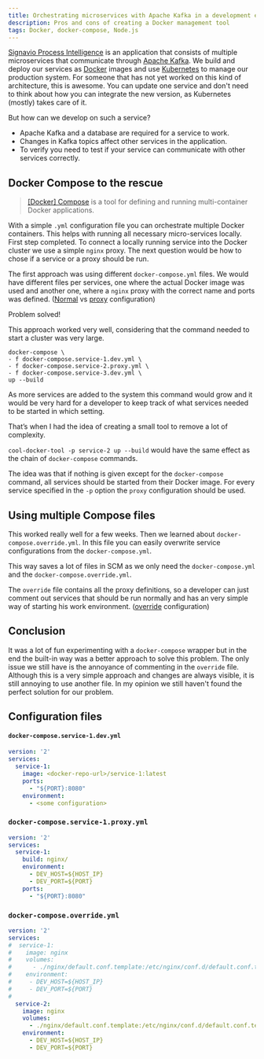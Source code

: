 ```yaml
---
title: Orchestrating microservices with Apache Kafka in a development environment
description: Pros and cons of creating a Docker management tool
tags: Docker, docker-compose, Node.js
---
```



[Signavio Process Intelligence](https://www.signavio.com/products/process-intelligence/) is an application that consists of multiple microservices that communicate through [Apache Kafka](https://kafka.apache.org).
We build and deploy our services as [Docker](https://www.docker.com) images and use [Kubernetes](https://www.kubernetes.io/) to manage our production system.
For someone that has not yet worked on this kind of architecture, this is awesome.
You can update one service and don't need to think about how you can integrate the new version, as Kubernetes (mostly) takes care of it.

But how can we develop on such a service?

- Apache Kafka and a database are required for a service to work.
- Changes in Kafka topics affect other services in the application.
- To verify you need to test if your service can communicate with other services correctly.

## Docker Compose to the rescue

> [\[Docker\] Compose](https://docs.docker.com/compose/) is a tool for defining and running multi-container Docker applications.

With a simple `.yml` configuration file you can orchestrate multiple Docker containers.
This helps with running all necessary micro-services locally.
First step completed.
To connect a locally running service into the Docker cluster we use a simple `nginx` proxy.
The next question would be how to chose if a service or a proxy should be run.

The first approach was using different `docker-compose.yml` files.
We would have different files per services, one where the actual Docker image was used and another one, where a `nginx` proxy with the correct name and ports was defined.
([Normal](#docker-composeservice-1devyml) vs [proxy](#docker-composeservice-1proxyyml) configuration)

Problem solved!

This approach worked very well, considering that the command needed to start a cluster was very large.

```
docker-compose \
- f docker-compose.service-1.dev.yml \
- f docker-compose.service-2.proxy.yml \
- f docker-compose.service-3.dev.yml \
up --build
```

As more services are added to the system this command would grow and it would be very hard for a developer to keep track of what services needed to be started in which setting.

That’s when I had the idea of creating a small tool to remove a lot of complexity.

`cool-docker-tool -p service-2 up --build` would have the same effect as the chain of `docker-compose` commands.

The idea was that if nothing is given except for the `docker-compose` command, all services should be started from their Docker image.
For every service specified in the `-p` option the `proxy` configuration should be used.

## Using multiple Compose files

This worked really well for a few weeks.
Then we learned about `docker-compose.override.yml`.
In this file you can easily overwrite service configurations from the `docker-compose.yml`.

This way saves a lot of files in SCM as we only need the `docker-compose.yml` and the `docker-compose.override.yml`.

The `override` file contains all the proxy definitions, so a developer can just comment out services that should be run normally and has an very simple way of starting his work environment.
([override](#docker-composeoverrideyml) configuration)

## Conclusion

It was a lot of fun experimenting with a `docker-compose` wrapper but in the end the built-in way was a better approach to solve this problem.
The only issue we still have is the annoyance of commenting in the `override` file.
Although this is a very simple approach and changes are always visible, it is still annoying to use another file.
In my opinion we still haven't found the perfect solution for our problem.

## Configuration files

#### `docker-compose.service-1.dev.yml`

```YAML
version: '2'
services:
  service-1:
    image: <docker-repo-url>/service-1:latest
    ports:
      - "${PORT}:8080"
    environment:
      - <some configuration>
```

### `docker-compose.service-1.proxy.yml`

```YAML
version: '2'
services:
  service-1:
    build: nginx/
    environment:
      - DEV_HOST=${HOST_IP}
      - DEV_PORT=${PORT}
    ports:
      - "${PORT}:8080"
```

### `docker-compose.override.yml`

```YAML
version: '2'
services:
#  service-1:
#    image: nginx
#    volumes:
#      - ./nginx/default.conf.template:/etc/nginx/conf.d/default.conf.template
#    environment:
#     - DEV_HOST=${HOST_IP}
#     - DEV_PORT=${PORT}
#
  service-2:
    image: nginx
    volumes:
      - ./nginx/default.conf.template:/etc/nginx/conf.d/default.conf.template
    environment:
      - DEV_HOST=${HOST_IP}
      - DEV_PORT=${PORT}
```
